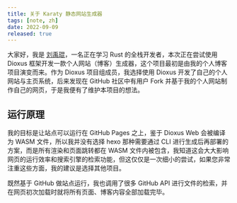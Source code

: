 ```yaml
---
title: 关于 Karaty 静态网站生成器
tags: [note, zh]
date: 2022-09-09
released: true
---
```


大家好，我是 [刘禹琨](https://github.com/mrxiaozhuox)，一名正在学习 Rust 的全栈开发者，本次正在尝试使用 Dioxus 框架开发一款个人网站（博客）生成器，这个项目最初是由我的个人博客项目演变而来。作为 Dioxus 项目组成员，我选择使用 Dioxus 开发了自己的个人网站与主页系统，后来发现在 GitHub 社区中有用户 Fork 并基于我的个人网站制作自己的网页，于是我便有了维护本项目的想法。



## 运行原理

我的目标是让站点可以运行在 GitHub Pages 之上，鉴于 Dioxus Web 会被编译为 WASM 文件，所以我并没有选择 hexo 那种需要通过 CLI 进行生成后再部署的方案，而是所有渲染和页面跳转都在 WASM 文件内被包含，我知道这会大大影响网页的运行效率和搜索引擎的检索功能，但这仅仅是一次细小的尝试，如果您非常注重这些方面，我的建议是选择其他项目。

既然基于 GitHub 做站点运行，我也调用了很多 GitHub API 进行文件的检索，并在网页初次加载时就将所有页面、博客内容全部加载完毕。
